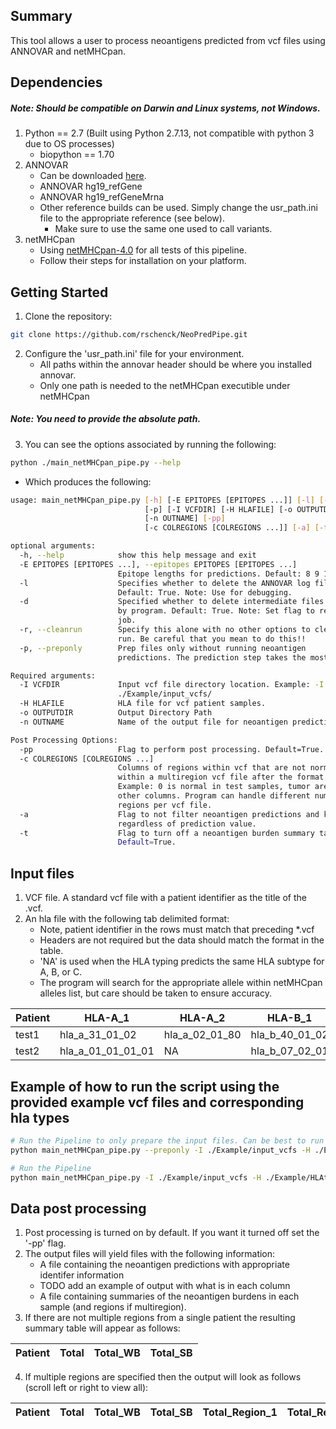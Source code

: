 ## Summary

This tool allows a user to process neoantigens predicted from vcf files using ANNOVAR and netMHCpan.

## Dependencies
##### Note: Should be compatible on Darwin and Linux systems, not Windows.

1. Python == 2.7 (Built using Python 2.7.13, not compatible with python 3 due to OS processes)
   - biopython == 1.70
2. ANNOVAR
   - Can be downloaded [here](http://annovar.openbioinformatics.org/en/latest/user-guide/download/).
   - ANNOVAR hg19_refGene
   - ANNOVAR hg19_refGeneMrna
   - Other reference builds can be used. Simply change the usr_path.ini file to the appropriate reference (see below).
     - Make sure to use the same one used to call variants.
4. netMHCpan
   - Using [netMHCpan-4.0](http://www.cbs.dtu.dk/cgi-bin/nph-sw_request?netMHCpan) for all tests of this pipeline.
   - Follow their steps for installation on your platform.

## Getting Started
1. Clone the repository:
```bash
git clone https://github.com/rschenck/NeoPredPipe.git
```
2. Configure the 'usr_path.ini' file for your environment.
   - All paths within the annovar header should be where you installed annovar.
   - Only one path is needed to the netMHCpan executible under netMHCpan
##### Note: You need to provide the absolute path.
3. You can see the options associated by running the following:
```bash
python ./main_netMHCpan_pipe.py --help
```
   - Which produces the following:
```bash
usage: main_netMHCpan_pipe.py [-h] [-E EPITOPES [EPITOPES ...]] [-l] [-d] [-r]
                              [-p] [-I VCFDIR] [-H HLAFILE] [-o OUTPUTDIR]
                              [-n OUTNAME] [-pp]
                              [-c COLREGIONS [COLREGIONS ...]] [-a] [-t]

optional arguments:
  -h, --help            show this help message and exit
  -E EPITOPES [EPITOPES ...], --epitopes EPITOPES [EPITOPES ...]
                        Epitope lengths for predictions. Default: 8 9 10
  -l                    Specifies whether to delete the ANNOVAR log file.
                        Default: True. Note: Use for debugging.
  -d                    Specified whether to delete intermediate files created
                        by program. Default: True. Note: Set flag to resume
                        job.
  -r, --cleanrun        Specify this alone with no other options to clean-up a
                        run. Be careful that you mean to do this!!
  -p, --preponly        Prep files only without running neoantigen
                        predictions. The prediction step takes the most time.

Required arguments:
  -I VCFDIR             Input vcf file directory location. Example: -I
                        ./Example/input_vcfs/
  -H HLAFILE            HLA file for vcf patient samples.
  -o OUTPUTDIR          Output Directory Path
  -n OUTNAME            Name of the output file for neoantigen predictions

Post Processing Options:
  -pp                   Flag to perform post processing. Default=True.
  -c COLREGIONS [COLREGIONS ...]
                        Columns of regions within vcf that are not normal
                        within a multiregion vcf file after the format field.
                        Example: 0 is normal in test samples, tumor are the
                        other columns. Program can handle different number of
                        regions per vcf file.
  -a                    Flag to not filter neoantigen predictions and keep all
                        regardless of prediction value.
  -t                    Flag to turn off a neoantigen burden summary table.
                        Default=True.
```

## Input files
1. VCF file. A standard vcf file with a patient identifier as the title of the .vcf.
2. An hla file with the following tab delimited format:
   - Note, patient identifier in the rows must match that preceding *.vcf
   - Headers are not required but the data should match the format in the table.
   - 'NA' is used when the HLA typing predicts the same HLA subtype for A, B, or C.
   - The program will search for the appropriate allele within netMHCpan alleles list, but care should be taken to ensure accuracy.

| Patient | HLA-A_1 | HLA-A_2 | HLA-B_1 | HLA-B_2 | HLA-C_1 | HLA-C_2 |
|  --- |  --- |  --- |  --- |  --- |  --- |  ---  |
| test1 | hla_a_31_01_02 | hla_a_02_01_80 | hla_b_40_01_02 | hla_b_50_01_01 | hla_c_03_04_20 | hla_c_06_02_01_02 |
| test2 | hla_a_01_01_01_01 | NA | hla_b_07_02_01 | NA | hla_c_01_02_01 | NA |

## Example of how to run the script using the provided example vcf files and corresponding hla types
```bash
# Run the Pipeline to only prepare the input files. Can be best to run this independent if working on a cluster.
python main_netMHCpan_pipe.py --preponly -I ./Example/input_vcfs -H ./Example/HLAtypes/hlatypes.txt -o ./ -c 1 2 -E 8 9 10

# Run the Pipeline
python main_netMHCpan_pipe.py -I ./Example/input_vcfs -H ./Example/HLAtypes/hlatypes.txt -o ./ -c 1 2 -E 8 9 10
```

## Data post processing
1. Post processing is turned on by default. If you want it turned off set the '-pp' flag.
2. The output files will yield files with the following information:
   - A file containing the neoantigen predictions with appropriate identifer information
   - TODO add an example of output with what is in each column
   - A file containing summaries of the neoantigen burdens in each sample (and regions if multiregion).
3. If there are not multiple regions from a single patient the resulting summary table will appear as follows:

| Patient | Total | Total_WB | Total_SB |
|  --- |  --- |  --- |  --- |

4. If multiple regions are specified then the output will look as follows (scroll left or right to view all):

| Patient | Total | Total_WB | Total_SB | Total_Region_1 | Total_Region_n | Total_WB_Region_1 | Total_WB_Region_n | Total_SB_Region_1 | Total_SB_Region_n | Clonal | Subclonal | Shared | Clonal_WB | Clonal_SB | Subclonal_WB | Subclonal_SB | Shared_WB | Shared_SB |
|  --- |  --- |  --- |  --- |  --- |  --- |  --- |  --- |  --- |  --- |  --- |  --- |  --- |  --- |  --- |  --- |  --- |  --- |  --- |
